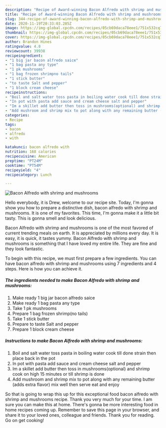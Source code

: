 ```yaml
---
description: "Recipe of Award-winning Bacon Alfredo with shrimp and mushrooms"
title: "Recipe of Award-winning Bacon Alfredo with shrimp and mushrooms"
slug: 344-recipe-of-award-winning-bacon-alfredo-with-shrimp-and-mushrooms
date: 2020-11-19T20:33:03.285Z
image: https://img-global.cpcdn.com/recipes/05cb69daca78eee1/751x532cq70/bacon-alfredo-with-shrimp-and-mushrooms-recipe-main-photo.jpg
thumbnail: https://img-global.cpcdn.com/recipes/05cb69daca78eee1/751x532cq70/bacon-alfredo-with-shrimp-and-mushrooms-recipe-main-photo.jpg
cover: https://img-global.cpcdn.com/recipes/05cb69daca78eee1/751x532cq70/bacon-alfredo-with-shrimp-and-mushrooms-recipe-main-photo.jpg
author: Brandon Hines
ratingvalue: 4.8
reviewcount: 39938
recipeingredient:
- "1 big jar bacon alfredo saice"
- "1 bag pasta any type"
- "1 pk mushrooms"
- "1 bag frozen shrimpno tails"
- "1 stick butter"
- "to taste Salt and pepper"
- "1 block cream cheese"
recipeinstructions:
- "Boil and salt water toss pasta in boiling water cook till done strain then place back in the pot"
- "In pot with pasta add sauce and cream cheese salt and pepper"
- "Im a skillet add butter then toss in mushrooms(optional) and shrimp cook on high 15 minutes or till shrimp is done"
- "Add mushroom and shrimp mix to pot along with any remaining butter (adds extra flavor) mix well then serve eat and enjoy"
categories:
- Recipe
tags:
- bacon
- alfredo
- with

katakunci: bacon alfredo with 
nutrition: 168 calories
recipecuisine: American
preptime: "PT24M"
cooktime: "PT54M"
recipeyield: "4"
recipecategory: Lunch

---
```



![Bacon Alfredo with shrimp and mushrooms](https://img-global.cpcdn.com/recipes/05cb69daca78eee1/751x532cq70/bacon-alfredo-with-shrimp-and-mushrooms-recipe-main-photo.jpg)

Hello everybody, it is Drew, welcome to our recipe site. Today, I'm gonna show you how to prepare a distinctive dish, bacon alfredo with shrimp and mushrooms. It is one of my favorites. This time, I'm gonna make it a little bit tasty. This is gonna smell and look delicious.

Bacon Alfredo with shrimp and mushrooms is one of the most favored of current trending meals on earth. It is appreciated by millions every day. It is easy, it is quick, it tastes yummy. Bacon Alfredo with shrimp and mushrooms is something that I have loved my entire life. They are fine and they look fantastic.




To begin with this recipe, we must first prepare a few ingredients. You can have bacon alfredo with shrimp and mushrooms using 7 ingredients and 4 steps. Here is how you can achieve it.

<!--inarticleads1-->

##### The ingredients needed to make Bacon Alfredo with shrimp and mushrooms:

1. Make ready 1 big jar bacon alfredo saice
1. Make ready 1 bag pasta any type
1. Take 1 pk mushrooms
1. Prepare 1 bag frozen shrimp(no tails)
1. Take 1 stick butter
1. Prepare to taste Salt and pepper
1. Prepare 1 block cream cheese




<!--inarticleads2-->

##### Instructions to make Bacon Alfredo with shrimp and mushrooms:

1. Boil and salt water toss pasta in boiling water cook till done strain then place back in the pot
1. In pot with pasta add sauce and cream cheese salt and pepper
1. Im a skillet add butter then toss in mushrooms(optional) and shrimp cook on high 15 minutes or till shrimp is done
1. Add mushroom and shrimp mix to pot along with any remaining butter (adds extra flavor) mix well then serve eat and enjoy




So that is going to wrap this up for this exceptional food bacon alfredo with shrimp and mushrooms recipe. Thank you very much for your time. I am sure you can make this at home. There's gonna be more interesting food in home recipes coming up. Remember to save this page in your browser, and share it to your loved ones, colleague and friends. Thank you for reading. Go on get cooking!

